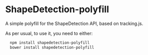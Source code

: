 # ShapeDetection-polyfill

A simple polyfill for the ShapeDetection API, based on tracking.js.

As per usual, to use it, you need to either:

```bash
  npm install shapedetection-polyfill
  bower install shapedetection-polyfill
```
